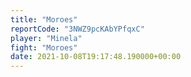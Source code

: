```yaml
---
title: "Moroes"
reportCode: "3NWZ9pcKAbYPfqxC"
player: "Minela"
fight: "Moroes"
date: 2021-10-08T19:17:48.190000+00:00
---
```

